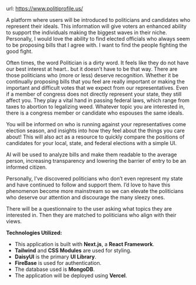 url: https://www.politiprofile.us/

A platform where users will be introduced to politicians and candidates who represent their ideals. This information will give voters an enhanced ability to support the individuals making the biggest waves in their niche. Personally, I would love the ability to find elected officials who always seem to be proposing bills that I agree with. I want to find the people fighting the good fight.

Often times, the word Politician is a dirty word. It feels like they do not have our best interest at heart.. but it doesn’t have to be that way. There are those politicians who (more or less) deserve recognition. Whether it be continually proposing bills that you feel are really important or making the important and difficult votes that we expect from our representatives. Even if a member of congress does not directly represent your state, they still affect you. They play a vital hand in passing federal laws, which range from taxes to abortion to legalizing weed. Whatever topic you are interested in, there is a congress member or candidate who espouses the same ideals.

You will be informed on who is running against your representatives come election season, and insights into how they feel about the things you care about! This will also act as a resource to quickly compare the positions of candidates for your local, state, and federal elections with a simple UI.

AI will be used to analyze bills and make them readable to the average person, increasing transparency and lowering the barrier of entry to be an informed citizen.

Personally, I’ve discovered politicians who don’t even represent my state and have continued to follow and support them. I’d love to have this phenomenon become more mainstream so we can elevate the politicians who deserve our attention and discourage the many sleezy ones.

There will be a questionnaire to the user asking what topics they are interested in. Then they are matched to politicians who align with their views.


**Technologies Utilized:**
- This application is built with **Next.js**, a **React Framework**.
- **Tailwind** and **CSS Modules** are used for styling.
- **DaisyUI** is the primary **UI Library**.
- **FireBase** is used for authentication.
- The database used is **MongoDB**.
- The application will be deployed using **Vercel**.
